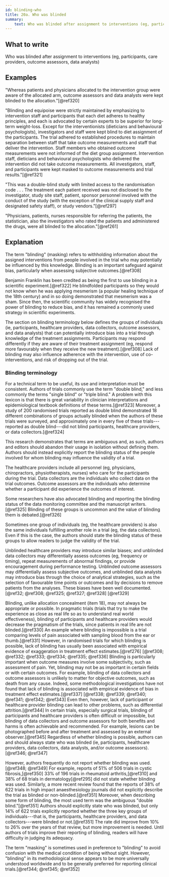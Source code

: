 ```yaml
---
id: blinding-who
title: 20a. Who was blinded
summary:
    text: Who was blinded after assignment to interventions (eg, participants, care providers, outcome assessors, data analysts).
---
```


## What to write

Who was blinded after assignment to interventions (eg, participants, care providers, outcome assessors, data analysts)

## Examples

"Whereas patients and physicians allocated to the intervention group
were aware of the allocated arm, outcome assessors and data analysts
were kept blinded to the allocation."[@ref320]

"Blinding and equipoise were strictly maintained by emphasizing to
intervention staff and participants that each diet adheres to healthy
principles, and each is advocated by certain experts to be superior for
long-term weight-loss. Except for the interventionists (dieticians and
behavioural psychologists), investigators and staff were kept blind to
diet assignment of the participants. The trial adhered to established
procedures to maintain separation between staff that take outcome
measurements and staff that deliver the intervention. Staff members who
obtained outcome measurements were not informed of the diet group
assignment. Intervention staff, dieticians and behavioural psychologists
who delivered the intervention did not take outcome measurements. All
investigators, staff, and participants were kept masked to outcome
measurements and trial results."[@ref321]

"This was a double-blind study with limited access to the randomisation
code . . . The treatment each patient received was not disclosed to the
investigator, study site staff, patient, sponsor personnel involved with
the conduct of the study (with the exception of the clinical supply
staff and designated safety staff), or study vendors."[@ref297]

"Physicians, patients, nurses responsible for referring the patients,
the statistician, also the investigators who rated the patients and
administered the drugs, were all blinded to the allocation."[@ref261]

## Explanation

The term "blinding" (masking) refers to withholding information about
the assigned interventions from people involved in the trial who may
potentially be influenced by this knowledge. Blinding is an important
safeguard against bias, particularly when assessing subjective
outcomes.[@ref308]

Benjamin Franklin has been credited as being the first to use blinding
in a scientific experiment.[@ref322] He blindfolded participants so they
would not know when he was applying mesmerism (a popular healing
technique of the 18th century) and in so doing demonstrated that
mesmerism was a sham. Since then, the scientific community has widely
recognised the power of blinding to reduce bias, and it has remained a
commonly used strategy in scientific experiments.

The section on blinding terminology below defines
the groups of individuals (ie, participants, healthcare providers, data
collectors, outcome assessors, and data analysts) that can potentially
introduce bias into a trial through knowledge of the treatment
assignments. Participants may respond differently if they are aware of
their treatment assignment (eg, respond more favourably when they
receive the new treatment).[@ref308] Lack of blinding may also influence
adherence with the intervention, use of co-interventions, and risk of
dropping out of the trial.

### Blinding terminology

For a technical term to be useful, its use and interpretation must be
consistent. Authors of trials commonly use the term "double blind," and
less commonly the terms "single blind" or "triple blind." A problem with
this lexicon is that there is great variability in clinician
interpretations and epidemiological textbook definitions of these
terms.[@ref323] Moreover, a study of 200 randomised trials reported as
double blind demonstrated 18 different combinations of groups actually
blinded when the authors of these trials were surveyed, and
approximately one in every five of these trials---reported as double
blind---did not blind participants, healthcare providers, or data
collectors.[@ref324]

This research demonstrates that terms are ambiguous and, as such,
authors and editors should abandon their usage in isolation without
defining them. Authors should instead explicitly report the blinding
status of the people involved for whom blinding may influence the
validity of a trial.

The healthcare providers include all personnel (eg, physicians,
chiropractors, physiotherapists, nurses) who care for the participants
during the trial. Data collectors are the individuals who collect data
on the trial outcomes. Outcome assessors are the individuals who
determine whether a participant did experience the outcomes of interest.

Some researchers have also advocated blinding and reporting the blinding
status of the data monitoring committee and the manuscript
writers.[@ref325] Blinding of these groups is uncommon and the value of
blinding them is debated.[@ref326]

Sometimes one group of individuals (eg, the healthcare providers) is
also the same individuals fulfilling another role in a trial (eg, the
data collectors). Even if this is the case, the authors should state the
blinding status of these groups to allow readers to judge the validity
of the trial.

Unblinded healthcare providers may introduce similar biases; and
unblinded data collectors may differentially assess outcomes (eg,
frequency or timing), repeat measurements of abnormal findings, or
provide encouragement during performance testing. Unblinded outcome
assessors may differentially assess subjective outcomes, and unblinded
data analysts may introduce bias through the choice of analytical
strategies, such as the selection of favourable time points or outcomes
and by decisions to remove patients from the analyses. These biases have
been well documented.[@ref32; @ref308; @ref325; @ref327; @ref328]
[@ref329]

Blinding, unlike allocation concealment (item 18), may not always be
appropriate or possible. In pragmatic trials (trials that try to make
the experience as close as real life so as to understand real world
effectiveness), blinding of participants and healthcare providers would
decrease the pragmatism of the trials, since patients in real life are
not blinded.[@ref330] An example where blinding is impossible is a trial
comparing levels of pain associated with sampling blood from the ear or
thumb.[@ref331] However, in randomised trials for which blinding is
possible, lack of blinding has usually been associated with empirical
evidence of exaggeration in treatment effect estimates.[@ref276]
[@ref308; @ref332; @ref333; @ref334; @ref335; @ref336] Blinding is
particularly important when outcome measures involve some subjectivity,
such as assessment of pain. Yet, blinding may not be as important in
certain fields or with certain outcomes. For example, blinding of data
collectors and outcome assessors is unlikely to matter for objective
outcomes, such as death from any cause. Indeed, some methodological
investigations have not found that lack of blinding is associated with
empirical evidence of bias in treatment effect estimates.[@ref337]
[@ref338; @ref339; @ref340; @ref341; @ref342; @ref343] Even then,
however, lack of participant or healthcare provider blinding can lead to
other problems, such as differential attrition.[@ref344] In certain
trials, especially surgical trials, blinding of participants and
healthcare providers is often difficult or impossible, but blinding of
data collectors and outcome assessors for both benefits and harms is
often achievable and recommended. For example, lesions can be
photographed before and after treatment and assessed by an external
observer.[@ref345] Regardless of whether blinding is possible, authors
can and should always state who was blinded (ie, participants,
healthcare providers, data collectors, data analysts, and/or outcome
assessors).[@ref346; @ref347]

However, authors frequently do not report whether blinding was
used.[@ref348; @ref349] For example, reports of 51% of 506 trials in
cystic fibrosis,[@ref350] 33% of 196 trials in rheumatoid
arthritis,[@ref310] and 38% of 68 trials in dermatology[@ref295] did not
state whether blinding was used. Similarly, a more recent review found
that the reports of 38% of 622 trials in ﻿high impact anaesthesiology
journals did not explicitly describe the trial as blinded or
non-blinded.[@ref351] Moreover, when describing some form of blinding,
the most used term was the ambiguous "double blind."[@ref351] Authors
should explicitly state who was blinded, but only 14% of 622 trials
explicitly reported whether the three key groups of individuals---that
is, the participants, healthcare providers, and data collectors---were
blinded or not.[@ref351] The rate did improve from 10% to 26% over the
years of that review, but more improvement is needed. Until authors of
trials improve their reporting of blinding, readers will have difficulty
in judging its adequacy.

The term "masking" is sometimes used in preference to "blinding" to
avoid confusion with the medical condition of being without sight.
However, "blinding" in its methodological sense appears to be more
universally understood worldwide and to be generally preferred for
reporting clinical trials.[@ref344; @ref345; @ref352]